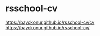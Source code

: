 # rsschool-cv
https://bayckonur.github.io/rsschool-cv/cv
<br>
https://bayckonur.github.io/rsschool-cv/
